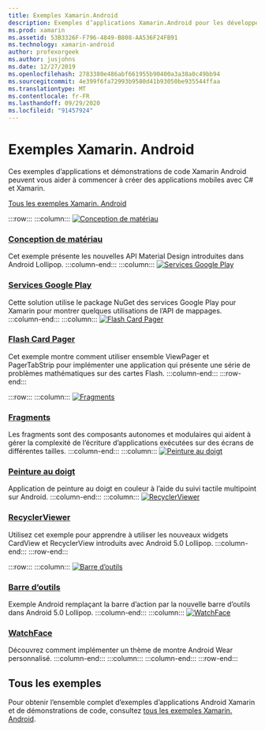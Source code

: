```yaml
---
title: Exemples Xamarin.Android
description: Exemples d’applications Xamarin.Android pour les développeurs d’applications mobiles.
ms.prod: xamarin
ms.assetid: 53B3326F-F796-4849-B808-AA536F24FB91
ms.technology: xamarin-android
author: profexorgeek
ms.author: jusjohns
ms.date: 12/27/2019
ms.openlocfilehash: 2783380e486abf661955b90400a3a38a0c49bb94
ms.sourcegitcommit: 4e399f6fa72993b9580d41b93050be935544ffaa
ms.translationtype: MT
ms.contentlocale: fr-FR
ms.lasthandoff: 09/29/2020
ms.locfileid: "91457924"
---
```

# <a name="xamarinandroid-samples"></a>Exemples Xamarin. Android

Ces exemples d’applications et démonstrations de code Xamarin Android peuvent vous aider à commencer à créer des applications mobiles avec C# et Xamarin.

[Tous les exemples Xamarin. Android](/samples/browse/?products=xamarin&term=Xamarin.Android)

:::row:::
    :::column:::
[![Conception de matériau](images/material-design.png)](/samples/xamarin/monodroid-samples/android50-googleio2014master/)

### <a name="material-design"></a>[Conception de matériau](/samples/xamarin/monodroid-samples/android50-googleio2014master/)

Cet exemple présente les nouvelles API Material Design introduites dans Android Lollipop.
  :::column-end:::
    :::column:::
[![Services Google Play](images/gps.png)](/samples/xamarin/monodroid-samples/googleplayservices/)

### <a name="google-play-services"></a>[Services Google Play](/samples/xamarin/monodroid-samples/googleplayservices/)

Cette solution utilise le package NuGet des services Google Play pour Xamarin pour montrer quelques utilisations de l’API de mappages.
  :::column-end:::
    :::column:::
[![Flash Card Pager](images/flash.png)](/samples/xamarin/monodroid-samples/userinterface-flashcardpager/)

### <a name="flash-card-pager"></a>[Flash Card Pager](/samples/xamarin/monodroid-samples/userinterface-flashcardpager/)

Cet exemple montre comment utiliser ensemble ViewPager et PagerTabStrip pour implémenter une application qui présente une série de problèmes mathématiques sur des cartes Flash.
  :::column-end:::
:::row-end:::

:::row:::
    :::column:::
[![Fragments](images/fragments.png)](/samples/xamarin/monodroid-samples/fragmentswalkthrough/)

### <a name="fragments"></a>[Fragments](/samples/xamarin/monodroid-samples/fragmentswalkthrough/)

Les fragments sont des composants autonomes et modulaires qui aident à gérer la complexité de l’écriture d’applications exécutées sur des écrans de différentes tailles.
    :::column-end:::
    :::column:::
[![Peinture au doigt](images/fingerpaint.png)](/samples/xamarin/monodroid-samples/applicationfundamentals-fingerpaint/)

### <a name="finger-paint"></a>[Peinture au doigt](/samples/xamarin/monodroid-samples/applicationfundamentals-fingerpaint/)

Application de peinture au doigt en couleur à l’aide du suivi tactile multipoint sur Android.
    :::column-end:::
    :::column:::
[![RecyclerViewer](images/recycler.png)](/samples/xamarin/monodroid-samples/android50-recyclerviewer/)

### <a name="recyclerviewer"></a>[RecyclerViewer](/samples/xamarin/monodroid-samples/android50-recyclerviewer/)

Utilisez cet exemple pour apprendre à utiliser les nouveaux widgets CardView et RecyclerView introduits avec Android 5.0 Lollipop.
    :::column-end:::
:::row-end:::

:::row:::
    :::column:::
[![Barre d’outils](images/toolbar.png)](/samples/xamarin/monodroid-samples/android50-toolbar/)

### <a name="toolbar"></a>[Barre d’outils](/samples/xamarin/monodroid-samples/android50-toolbar/)

Exemple Android remplaçant la barre d’action par la nouvelle barre d’outils dans Android 5.0 Lollipop.
    :::column-end:::
    :::column:::
[![WatchFace](images/watchface.png)](/samples/xamarin/monodroid-samples/wear-watchface/)

### <a name="watchface"></a>[WatchFace](/samples/xamarin/monodroid-samples/wear-watchface/)

Découvrez comment implémenter un thème de montre Android Wear personnalisé.
    :::column-end:::
    :::column:::
    :::column-end:::
:::row-end:::

## <a name="all-samples"></a>Tous les exemples

Pour obtenir l’ensemble complet d’exemples d’applications Android Xamarin et de démonstrations de code, consultez [tous les exemples Xamarin. Android](/samples/browse/?products=xamarin&term=Xamarin.Android).
